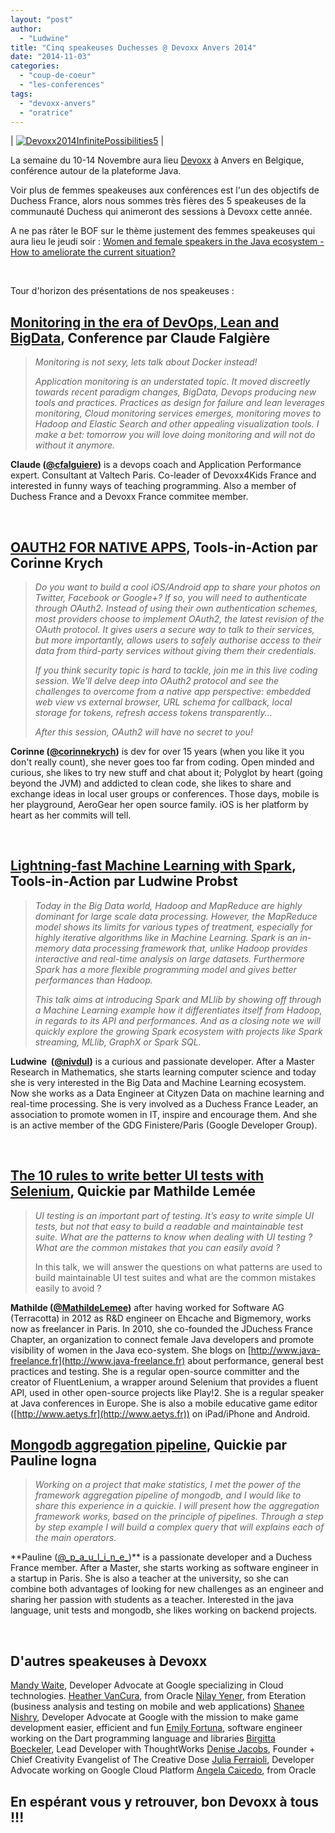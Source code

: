 ```yaml
---
layout: "post"
author: 
  - "Ludwine"
title: "Cinq speakeuses Duchesses @ Devoxx Anvers 2014"
date: "2014-11-03"
categories: 
  - "coup-de-coeur"
  - "les-conferences"
tags: 
  - "devoxx-anvers"
  - "oratrice"
---
```


| [![Devoxx2014InfinitePossibilities5](/assets/2014/11/2014-11-03-cinq-speakeuses-duchesses-devoxx-anvers-2014/Devoxx2014InfinitePossibilities5-300x203.jpg)](http://www.duchess-france.org/wp-content/uploads/2014/11/Devoxx2014InfinitePossibilities5.jpg) |

La semaine du 10-14 Novembre aura lieu [Devoxx](http://www.devoxx.be/ "Devoxx") à Anvers en Belgique, conférence autour de la plateforme Java.

Voir plus de femmes speakeuses aux conférences est l'un des objectifs de Duchess France, alors nous sommes très fières des 5 speakeuses de la communauté Duchess qui animeront des sessions à Devoxx cette année.

A ne pas râter le BOF sur le thème justement des femmes speakeuses qui aura lieu le jeudi soir : [Women and female speakers in the Java ecosystem - How to ameliorate the current situation?](http://cfp.devoxx.be/2014/talk/JUB-4846/Women_and_female_speakers_in_the_Java_ecosystem_-_How_to_ameliorate_the_current_situation%3F)

 

Tour d'horizon des présentations de nos speakeuses :

## [Monitoring in the era of DevOps, Lean and BigData](http://cfp.devoxx.be/2014/talk/HLZ-3635/Monitoring_in_the_era_of_DevOps,_Lean_and_BigData), Conference par Claude Falgière

> _Monitoring is not sexy, lets talk about Docker instead!_
> 
> _Application monitoring is an understated topic. It moved discreetly towards recent paradigm changes, BigData, Devops producing new tools and practices. Practices as design for failure and lean leverages monitoring, Cloud monitoring services emerges, monitoring moves to Hadoop and Elastic Search and other appealing visualization tools. I make a bet: tomorrow you will love doing monitoring and will not do without it anymore._

**Claude ([@cfalguiere](https://twitter.com/cfalguiere "Claude @ Twitter"))** is a devops coach and Application Performance expert. Consultant at Valtech Paris. Co-leader of Devoxx4Kids France and interested in funny ways of teaching programming. Also a member of Duchess France and a Devoxx France commitee member.

 

## [OAUTH2 FOR NATIVE APPS](http://cfp.devoxx.be/2014/talk/MBH-2111/OAuth2_for_native_apps "OAUTH2 for native apps"), Tools-in-Action par Corinne Krych

> _Do you want to build a cool iOS/Android app to share your photos on Twitter, Facebook or Google+? If so, you will need to authenticate through OAuth2. Instead of using their own authentication schemes, most providers choose to implement OAuth2, the latest revision of the OAuth protocol. It gives users a secure way to talk to their services, but more importantly, allows users to safely authorise access to their data from third-party services without giving them their credentials._
> 
> _If you think security topic is hard to tackle, join me in this live coding session. We'll delve deep into OAuth2 protocol and see the challenges to overcome from a native app perspective: embedded web view vs external browser, URL schema for callback, local storage for tokens, refresh access tokens transparently..._
> 
> _After this session, OAuth2 will have no secret to you!_

**Corinne ([@corinnekrych](https://twitter.com/corinnekrych))** is dev for over 15 years (when you like it you don't really count), she never goes too far from coding. Open minded and curious, she likes to try new stuff and chat about it; Polyglot by heart (going beyond the JVM) and addicted to clean code, she likes to share and exchange ideas in local user groups or conferences. Those days, mobile is her playground, AeroGear her open source family. iOS is her platform by heart as her commits will tell.

 

## [Lightning-fast Machine Learning with Spark](http://cfp.devoxx.be/2014/talk/FUS-0039/Lightning_fast_Machine_Learning_with_Spark), Tools-in-Action par Ludwine Probst

> _Today in the Big Data world, Hadoop and MapReduce are highly dominant for large scale data processing. However, the MapReduce model shows its limits for various types of treatment, especially for highly iterative algorithms like in Machine Learning. Spark is an in-memory data processing framework that, unlike Hadoop provides interactive and real-time analysis on large datasets. Furthermore Spark has a more flexible programming model and gives better performances than Hadoop._
> 
> _This talk aims at introducing Spark and MLlib by showing off through a Machine Learning example how it differentiates itself from Hadoop, in regards to its API and performances. And as a closing note we will quickly explore the growing Spark ecosystem with projects like Spark streaming, MLlib, GraphX or Spark SQL._

**Ludwine  **([@nivdul](https://twitter.com/nivdul "Ludwine @ Twitter"))**** is a curious and passionate developer. After a Master Research in Mathematics, she starts learning computer science and today she is very interested in the Big Data and Machine Learning ecosystem. Now she works as a Data Engineer at Cityzen Data on machine learning and real-time processing. She is very involved as a Duchess France Leader, an association to promote women in IT, inspire and encourage them. And she is an active member of the GDG Finistere/Paris (Google Developer Group).

 

## [The 10 rules to write better UI tests with Selenium](http://cfp.devoxx.be/2014/talk/VXI-5903/The_10_rules_to_write_better_UI_tests_with_Selenium), Quickie par Mathilde Lemée

> _UI testing is an important part of testing. It’s easy to write simple UI tests, but not that easy to build a readable and maintainable test suite. What are the patterns to know when dealing with UI testing ? What are the common mistakes that you can easily avoid ?_
> 
> In this talk, we will answer the questions on what patterns are used to build maintainable UI test suites and what are the common mistakes easily to avoid ?

**Mathilde ([@MathildeLemee](https://twitter.com/MathildeLemee "Mathilde @ Twitter"))** after having worked for Software AG (Terracotta) in 2012 as R&D engineer on Ehcache and Bigmemory, works now as freelancer in Paris. In 2010, she co-founded the JDuchess France Chapter, an organization to connect female Java developers and promote visibility of women in the Java eco-system. She blogs on [http://www.java-freelance.fr](http://www.java-freelance.fr) about performance, general best practices and testing. She is a regular open-source committer and the creator of FluentLenium, a wrapper around Selenium that provides a fluent API, used in other open-source projects like Play!2. She is a regular speaker at Java conferences in Europe. She is also a mobile educative game editor ([http://www.aetys.fr](http://www.aetys.fr)) on iPad/iPhone and Android.

## [Mongodb aggregation pipeline](http://cfp.devoxx.be/2014/talk/GHJ-9740/Mongodb_aggregation_pipeline), Quickie par Pauline Iogna

> _Working on a project that make statistics, I met the power of the framework aggregation pipeline of mongodb, and I would like to share this experience in a quickie. I will present how the aggregation framework works, based on the principle of pipelines. Through a step by step example I will build a complex query that will explains each of the main operators._

**Pauline ([@\_p\_a\_u\_l\_i\_n\_e\_](https://twitter.com/_p_a_u_l_i_n_e_))** is a passionate developer and a Duchess France member. After a Master, she starts working as software engineer in a startup in Paris. She is also a teacher at the university, so she can combine both advantages of looking for new challenges as an engineer and sharing her passion with students as a teacher. Interested in the java language, unit tests and mongodb, she likes working on backend projects.

 

## D'autres speakeuses à Devoxx

[Mandy Waite](http://cfp.devoxx.be/2014/speaker/mandy_waite), Developer Advocate at Google specializing in Cloud technologies. [Heather VanCura](http://cfp.devoxx.be/2014/speaker/heather_vancura), from Oracle [Nilay Yener](http://cfp.devoxx.be/2014/speaker/nilay_yener), from Eteration (business analysis and testing on mobile and web applications) [Shanee Nishry](http://cfp.devoxx.be/2014/speaker/shanee_nishry), Developer Advocate at Google with the mission to make game development easier, efficient and fun [Emily Fortuna](http://cfp.devoxx.be/2014/speaker/emily_fortuna), software engineer working on the Dart programming language and libraries [Birgitta Boeckeler](http://cfp.devoxx.be/2014/speaker/birgitta_boeckeler), Lead Developer with ThoughtWorks [Denise Jacobs](http://cfp.devoxx.be/2014/speaker/denise_jacobs), Founder + Chief Creativity Evangelist of The Creative Dose [Julia Ferraioli](http://cfp.devoxx.be/2014/speaker/julia_ferraioli), Developer Advocate working on Google Cloud Platform [Angela Caicedo](http://cfp.devoxx.be/2014/speaker/angela_caicedo), from Oracle

## En espérant vous y retrouver, bon Devoxx à tous !!!

